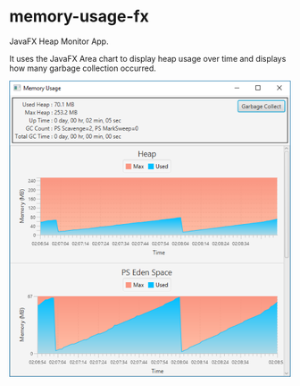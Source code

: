 # memory-usage-fx
JavaFX Heap Monitor App. 

It uses the JavaFX Area chart to display heap usage over time and
displays how many garbage collection occurred.


![Alt text](screenshot.png?raw=true "Optional Title")